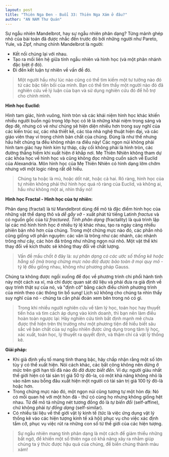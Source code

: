 ```yaml
---
layout: post
title: "Thiên Nga Đen - Buổi 33: Thiên Nga Xám ở đâu?"
author: "AN NAM Thư Quán"
---
```


Sự ngẫu nhiên Mandelbrot, hay sự ngẫu nhiên phân dạng? Từng mảnh ghép nhỏ của bài toán đã được nhắc đến trước đó bởi những người như Pareto, Yule, và Zipf, nhưng chính Mandelbrot là người:

* Kết nối chúng lại với nhau.
* Tạo ra mối liên hệ giữa tính ngẫu nhiên và hình học (và một phân nhánh đặc biệt ở đó).
* Đi đến kết luận tự nhiên về vấn đề đó.

> Một người hầu như lúc nào cũng có thể tìm kiếm một tư tưởng nào đó từ các bậc tiền bối của mình. Bạn có thể tìm thấy một người nào đó đã nghiên cứu về lý luận của bạn và sử dụng nghiên cứu đó để hỗ trợ cho chính mình.

**Hình học Euclid:**

Hình tam giác, hình vuông, hình tròn và các khái niệm hình học khác khiến nhiều người buồn ngủ trong lớp học có lẽ là những khái niệm trong sáng và đẹp đẽ, nhưng có vẻ như chúng sẽ hiện diện nhiều hơn trong suy nghĩ của các kiến trúc sư, các nhà thiết kế, các tòa nhà nghệ thuật hiện đại, và các giáo viên thay vì trong chính bản chất của chúng. Đúng là như thế nhưng hầu hết chúng ta đều không nhận ra điều này! Các ngọn núi không phải hình tam giác hay hình kim tự tháp, cây cối không phải là hình tròn, các đường thẳng hiếm khi xuất hiện ở khắp nơi. Mẹ Thiên Nhiên không tham dự các khóa học về hình học và cũng không đọc những cuốn sách về Euclid của Alexandria. Môn hình học của Mẹ Thiên Nhiên có hình dạng lởm chởm nhưng với một logic riêng rất dễ hiểu.

> Chúng ta hoặc là mù, hoặc dốt nát, hoặc cả hai. Rõ ràng, hình học của tự nhiên không phải thứ hình học quá rõ ràng của Euclid, và không ai, hầu như không một ai, nhìn thấy nó!

**Hình học Fractal - Hình học của tự nhiên:**

Phân dạng (fractal) là từ Mandelbrot dùng để mô tả đặc điểm hình học của những vật thể dạng thô và *dễ gẫy vỡ* - xuất phát từ tiếng Latinh *fractus* và có nguồn gốc của từ *fractured*. *Tính phân dạng* (fractality) là quá trình lặp lại các mô hình hình học ở nhiều tỷ lệ khác nhau, tạo ra ngày càng nhiều phiên bản nhỏ hơn của chúng. Trong một chừng mực nào đó, các phần nhỏ cũng giống với phần nguyên: các vân lá trông như các nhánh, các nhánh trông như cây, các hòn đá trông như những ngọn núi nhỏ. Một vật thể khi thay đổi về kích thước sẽ không thay đổi về chất lượng.

> Vấn đề mấu chốt ở đây là: *sự phân dạng có các ước số thống kê hoặc hằng số (mà trong chừng mực nào đó) được bảo toàn ở mọi quy mô* - tỷ lệ đều giống nhau, không như phương pháp Gauss.

Chúng ta không được ngồi xuống để đọc về phương trình chi phối hành tinh này một cách xa xỉ, mà chỉ được quan sát dữ liệu và phải đưa ra giả định về quy trình thật sự của nó, và "định cỡ" bằng cách điều chỉnh phương trình của mình theo các thông tin bổ sung! Lịch sử không cho chúng ta nhìn thấy suy nghĩ của nó - chúng ta cần phải đoán xem bên trong nó có gì.

> Trong khi nhiều người nghiên cứu về tâm lý học, toán học hay thuyết tiến hóa và tìm cách áp dụng vào kinh doanh, thì bạn nên làm điều hoàn toàn ngược lại: Hãy nghiên cứu tính bất định mạnh mẽ chưa được thể hiện trên thị trường như một phương tiện để hiểu biết sâu sắc về bản chất của sự ngẫu nhiên được ứng dụng trong tâm lý học, xác xuất, toán học, lý thuyết ra quyết định, và thậm chí cả vật lý thống kê.

**Giải pháp:**

* Khi giả định yếu tố mang tính thang bậc, hãy chấp nhận rằng một số lớn tùy ý có thể xuất hiện. Nói cách khác, các bất công không nên dừng ở mức trên giới hạn tối đã nào đó *đã được biết đến*. Ví dụ: người giàu nhất thế giới hiện có tài sản trị giá 50 tỷ đô-la, có một khả năng không nhỏ là vào năm sau bỗng đâu xuất hiện một người có tài sản trị giá 100 tỷ đô-là hoặc hơn.
* Trong chừng mực nào đó, một ngọn núi cũng tương tự một hòn đá: Nó có mối quan hệ với một hòn đá - thứ có cùng họ nhưng không giống hệt nhau. Từ để mô tả những nét tương đồng đó là *tự biến đổi* (self-affine), chứ không phải *tự đồng dạng* (self-similar).
* Có nhiều tài liệu về thế giới vật lý kinh tế (tức là việc ứng dụng vật lý thống kê vào các hiện tượng kinh tế xã hội) phục vụ cho việc xác định tầm cỡ, phục vụ việc rút ra những con số từ thế giới của các hiện tượng.

> Sự ngẫu nhiên mang tính phân dạng là một cách để giảm thiểu những bất ngờ, để khiến một số thiên nga có khả năng xảy ra nhằm giúp chúng ta ý thức được hậu quả của chúng, để biến chúng thành màu xám!






